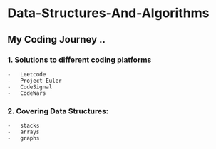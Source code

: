 #   Data-Structures-And-Algorithms

##  My Coding Journey ..

### 1. Solutions to different coding platforms
    -   Leetcode
    -   Project Euler
    -   CodeSignal
    -   CodeWars
### 2.  Covering Data Structures:
    -   stacks 
    -   arrays
    -   graphs
